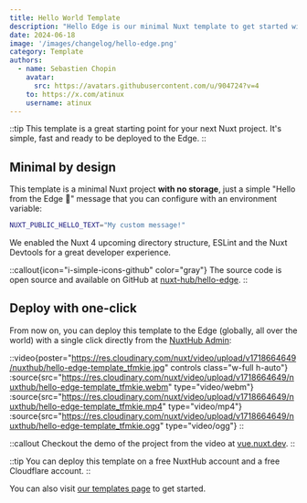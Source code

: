 ```yaml
---
title: Hello World Template
description: "Hello Edge is our minimal Nuxt template to get started with server-side rendering on the Edge."
date: 2024-06-18
image: '/images/changelog/hello-edge.png'
category: Template
authors:
  - name: Sebastien Chopin
    avatar: 
      src: https://avatars.githubusercontent.com/u/904724?v=4
    to: https://x.com/atinux
    username: atinux
---
```


::tip
This template is a great starting point for your next Nuxt project. It's simple, fast and ready to be deployed to the Edge.
::

## Minimal by design

This template is a minimal Nuxt project **with no storage**, just a simple "Hello from the Edge 👋" message that you can configure with an environment variable:

```bash [.env]
NUXT_PUBLIC_HELLO_TEXT="My custom message!"
```

We enabled the Nuxt 4 upcoming directory structure, ESLint and the Nuxt Devtools for a great developer experience.

::callout{icon="i-simple-icons-github" color="gray"}
The source code is open source and available on GitHub at [nuxt-hub/hello-edge](https://github.com/nuxt-hub/hello-edge).
::

## Deploy with one-click

From now on, you can deploy this template to the Edge (globally, all over the world) with a single click directly from the [NuxtHub Admin](https://admin.hub.nuxt.com):

::video{poster="https://res.cloudinary.com/nuxt/video/upload/v1718664649/nuxthub/hello-edge-template_tfmkie.jpg" controls class="w-full h-auto"}
  :source{src="https://res.cloudinary.com/nuxt/video/upload/v1718664649/nuxthub/hello-edge-template_tfmkie.webm" type="video/webm"}
  :source{src="https://res.cloudinary.com/nuxt/video/upload/v1718664649/nuxthub/hello-edge-template_tfmkie.mp4" type="video/mp4"}
  :source{src="https://res.cloudinary.com/nuxt/video/upload/v1718664649/nuxthub/hello-edge-template_tfmkie.ogg" type="video/ogg"}
::

::callout
Checkout the demo of the project from the video at [vue.nuxt.dev](https://vue.nuxt.dev).
::

::tip
You can deploy this template on a free NuxtHub account and a free Cloudflare account.
::

You can also visit [our templates page](/templates) to get started.
